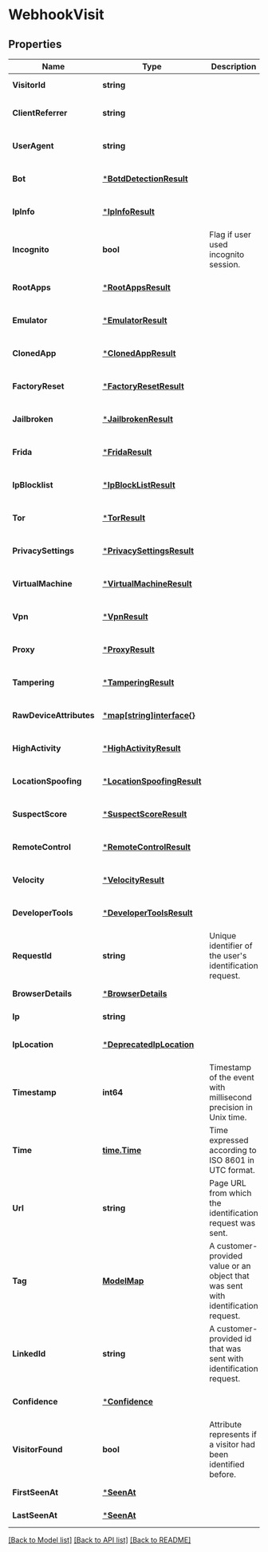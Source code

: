 # WebhookVisit

## Properties
Name | Type | Description | Notes
------------ | ------------- | ------------- | -------------
**VisitorId** | **string** |  | [default to null]
**ClientReferrer** | **string** |  | [optional] [default to null]
**UserAgent** | **string** |  | [optional] [default to null]
**Bot** | [***BotdDetectionResult**](BotdDetectionResult.md) |  | [optional] [default to null]
**IpInfo** | [***IpInfoResult**](IpInfoResult.md) |  | [optional] [default to null]
**Incognito** | **bool** | Flag if user used incognito session. | [default to null]
**RootApps** | [***RootAppsResult**](RootAppsResult.md) |  | [optional] [default to null]
**Emulator** | [***EmulatorResult**](EmulatorResult.md) |  | [optional] [default to null]
**ClonedApp** | [***ClonedAppResult**](ClonedAppResult.md) |  | [optional] [default to null]
**FactoryReset** | [***FactoryResetResult**](FactoryResetResult.md) |  | [optional] [default to null]
**Jailbroken** | [***JailbrokenResult**](JailbrokenResult.md) |  | [optional] [default to null]
**Frida** | [***FridaResult**](FridaResult.md) |  | [optional] [default to null]
**IpBlocklist** | [***IpBlockListResult**](IpBlockListResult.md) |  | [optional] [default to null]
**Tor** | [***TorResult**](TorResult.md) |  | [optional] [default to null]
**PrivacySettings** | [***PrivacySettingsResult**](PrivacySettingsResult.md) |  | [optional] [default to null]
**VirtualMachine** | [***VirtualMachineResult**](VirtualMachineResult.md) |  | [optional] [default to null]
**Vpn** | [***VpnResult**](VpnResult.md) |  | [optional] [default to null]
**Proxy** | [***ProxyResult**](ProxyResult.md) |  | [optional] [default to null]
**Tampering** | [***TamperingResult**](TamperingResult.md) |  | [optional] [default to null]
**RawDeviceAttributes** | [***map[string]interface{}**](map.md) |  | [optional] [default to null]
**HighActivity** | [***HighActivityResult**](HighActivityResult.md) |  | [optional] [default to null]
**LocationSpoofing** | [***LocationSpoofingResult**](LocationSpoofingResult.md) |  | [optional] [default to null]
**SuspectScore** | [***SuspectScoreResult**](SuspectScoreResult.md) |  | [optional] [default to null]
**RemoteControl** | [***RemoteControlResult**](RemoteControlResult.md) |  | [optional] [default to null]
**Velocity** | [***VelocityResult**](VelocityResult.md) |  | [optional] [default to null]
**DeveloperTools** | [***DeveloperToolsResult**](DeveloperToolsResult.md) |  | [optional] [default to null]
**RequestId** | **string** | Unique identifier of the user's identification request. | [default to null]
**BrowserDetails** | [***BrowserDetails**](BrowserDetails.md) |  | [default to null]
**Ip** | **string** |  | [default to null]
**IpLocation** | [***DeprecatedIpLocation**](DeprecatedIPLocation.md) |  | [optional] [default to null]
**Timestamp** | **int64** | Timestamp of the event with millisecond precision in Unix time. | [default to null]
**Time** | [**time.Time**](time.Time.md) | Time expressed according to ISO 8601 in UTC format. | [default to null]
**Url** | **string** | Page URL from which the identification request was sent. | [default to null]
**Tag** | [**ModelMap**](interface{}.md) | A customer-provided value or an object that was sent with identification request. | [optional] [default to null]
**LinkedId** | **string** | A customer-provided id that was sent with identification request. | [optional] [default to null]
**Confidence** | [***Confidence**](Confidence.md) |  | [optional] [default to null]
**VisitorFound** | **bool** | Attribute represents if a visitor had been identified before. | [default to null]
**FirstSeenAt** | [***SeenAt**](SeenAt.md) |  | [default to null]
**LastSeenAt** | [***SeenAt**](SeenAt.md) |  | [default to null]

[[Back to Model list]](../README.md#documentation-for-models) [[Back to API list]](../README.md#documentation-for-api-endpoints) [[Back to README]](../README.md)

